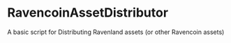 # RavencoinAssetDistributor
A basic script for Distributing Ravenland assets (or other Ravencoin assets)
